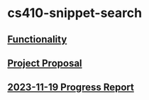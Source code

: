 # cs410-snippet-search

## [Functionality](README.md)

## [Project Proposal](docs/proposal.md)

## [2023-11-19 Progress Report](docs/2023-11-19_progress.md)
